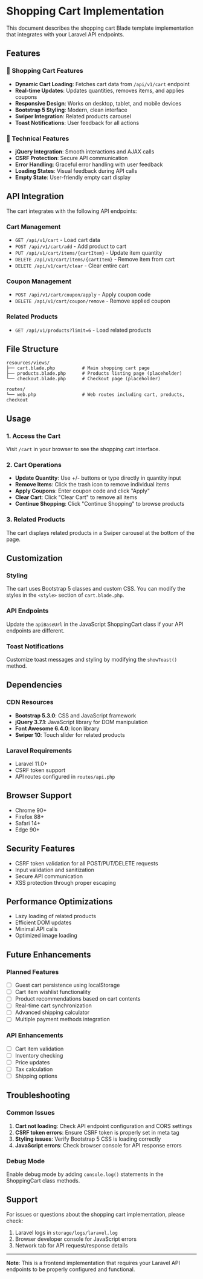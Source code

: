 # Shopping Cart Implementation

This document describes the shopping cart Blade template implementation that integrates with your Laravel API endpoints.

## Features

### 🛒 Shopping Cart Features
- **Dynamic Cart Loading**: Fetches cart data from `/api/v1/cart` endpoint
- **Real-time Updates**: Updates quantities, removes items, and applies coupons
- **Responsive Design**: Works on desktop, tablet, and mobile devices
- **Bootstrap 5 Styling**: Modern, clean interface
- **Swiper Integration**: Related products carousel
- **Toast Notifications**: User feedback for all actions

### 🔧 Technical Features
- **jQuery Integration**: Smooth interactions and AJAX calls
- **CSRF Protection**: Secure API communication
- **Error Handling**: Graceful error handling with user feedback
- **Loading States**: Visual feedback during API calls
- **Empty State**: User-friendly empty cart display

## API Integration

The cart integrates with the following API endpoints:

### Cart Management
- `GET /api/v1/cart` - Load cart data
- `POST /api/v1/cart/add` - Add product to cart
- `PUT /api/v1/cart/items/{cartItem}` - Update item quantity
- `DELETE /api/v1/cart/items/{cartItem}` - Remove item from cart
- `DELETE /api/v1/cart/clear` - Clear entire cart

### Coupon Management
- `POST /api/v1/cart/coupon/apply` - Apply coupon code
- `DELETE /api/v1/cart/coupon/remove` - Remove applied coupon

### Related Products
- `GET /api/v1/products?limit=6` - Load related products

## File Structure

```
resources/views/
├── cart.blade.php          # Main shopping cart page
├── products.blade.php      # Products listing page (placeholder)
└── checkout.blade.php      # Checkout page (placeholder)

routes/
└── web.php                 # Web routes including cart, products, checkout
```

## Usage

### 1. Access the Cart
Visit `/cart` in your browser to see the shopping cart interface.

### 2. Cart Operations
- **Update Quantity**: Use +/- buttons or type directly in quantity input
- **Remove Items**: Click the trash icon to remove individual items
- **Apply Coupons**: Enter coupon code and click "Apply"
- **Clear Cart**: Click "Clear Cart" to remove all items
- **Continue Shopping**: Click "Continue Shopping" to browse products

### 3. Related Products
The cart displays related products in a Swiper carousel at the bottom of the page.

## Customization

### Styling
The cart uses Bootstrap 5 classes and custom CSS. You can modify the styles in the `<style>` section of `cart.blade.php`.

### API Endpoints
Update the `apiBaseUrl` in the JavaScript ShoppingCart class if your API endpoints are different.

### Toast Notifications
Customize toast messages and styling by modifying the `showToast()` method.

## Dependencies

### CDN Resources
- **Bootstrap 5.3.0**: CSS and JavaScript framework
- **jQuery 3.7.1**: JavaScript library for DOM manipulation
- **Font Awesome 6.4.0**: Icon library
- **Swiper 10**: Touch slider for related products

### Laravel Requirements
- Laravel 11.0+
- CSRF token support
- API routes configured in `routes/api.php`

## Browser Support

- Chrome 90+
- Firefox 88+
- Safari 14+
- Edge 90+

## Security Features

- CSRF token validation for all POST/PUT/DELETE requests
- Input validation and sanitization
- Secure API communication
- XSS protection through proper escaping

## Performance Optimizations

- Lazy loading of related products
- Efficient DOM updates
- Minimal API calls
- Optimized image loading

## Future Enhancements

### Planned Features
- [ ] Guest cart persistence using localStorage
- [ ] Cart item wishlist functionality
- [ ] Product recommendations based on cart contents
- [ ] Real-time cart synchronization
- [ ] Advanced shipping calculator
- [ ] Multiple payment methods integration

### API Enhancements
- [ ] Cart item validation
- [ ] Inventory checking
- [ ] Price updates
- [ ] Tax calculation
- [ ] Shipping options

## Troubleshooting

### Common Issues

1. **Cart not loading**: Check API endpoint configuration and CORS settings
2. **CSRF token errors**: Ensure CSRF token is properly set in meta tag
3. **Styling issues**: Verify Bootstrap 5 CSS is loading correctly
4. **JavaScript errors**: Check browser console for API response errors

### Debug Mode
Enable debug mode by adding `console.log()` statements in the ShoppingCart class methods.

## Support

For issues or questions about the shopping cart implementation, please check:
1. Laravel logs in `storage/logs/laravel.log`
2. Browser developer console for JavaScript errors
3. Network tab for API request/response details

---

**Note**: This is a frontend implementation that requires your Laravel API endpoints to be properly configured and functional.

